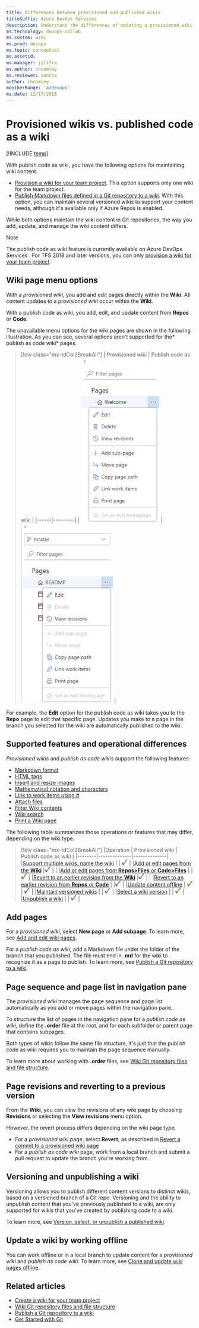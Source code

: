 ```yaml
---
title: Differences between provisioned and published wikis
titleSuffix: Azure DevOps Services
description: Understand the differences of updating a provisioned wiki for a team project versus files you publish from a Git repository in Azure DevOps 
ms.technology: devops-collab
ms.custom: wiki
ms.prod: devops
ms.topic: conceptual
ms.assetid:
ms.manager: jillfra
ms.author: chcomley
ms.reviewer: sancha
author: chcomley
monikerRange: 'azdevops'
ms.date: 12/17/2018  
---
```


# Provisioned wikis vs. published code as a wiki

[!INCLUDE [temp](../../_shared/version-vsts-tfs-2018.md)]

<!--- Supports https://go.microsoft.com/fwlink/?linkid=866310 -->

With publish code as wiki, you have the following options for maintaining wiki content.

- [Provision a wiki for your team project](wiki-create-repo.md). This option supports only one wiki for the team project.
- [Publish Markdown files defined in a Git repository to a wiki](publish-repo-to-wiki.md). With this option, you can maintain several versioned wikis to support your content needs, although it's available only if Azure Repos is enabled.

While both options maintain the wiki content in Git repositories, the way you add, update, and manage the wiki content differs.

> [!NOTE]  
> The publish code as wiki feature is currently available on Azure DevOps Services . For TFS 2018 and later versions, you can only [provision a wiki for your team project](wiki-create-repo.md).  

## Wiki page menu options

With a *provisioned wiki*, you add and edit pages directly within the **Wiki**. All content updates to a *provisioned wiki* occur within the **Wiki**.

With a publish code as wiki, you add, edit, and update content from **Repos** or **Code**.

The unavailable menu options for the wiki pages are shown in the following illustration. As you can see, several options aren't supported for the* publish as code wiki* pages.

> [!div class="mx-tdCol2BreakAll"]
> |    Provisioned wiki    | Publish code as wiki |
> |------|---------|
> | ![Provisioned wiki page menu options](_img/wiki/diff-menu-options-provisioned.png) | ![Publish code page menu options](_img/wiki/diff-menu-options.png) |

For example, the **Edit** option for the publish code as wiki takes you to the **Repo** page to edit that specific page. Updates you make to a page in the branch you selected for the wiki are automatically published to the wiki.  

## Supported features and operational differences

*Provisioned wikis* and *publish as code wikis* support the following features:

- [Markdown format](markdown-guidance.md)
- [HTML tags](markdown-guidance.md#html)
- [Insert and resize images](markdown-guidance.md#images)
- [Mathematical notation and characters](markdown-guidance.md#mathematical-notation)
- [Link to work items using #](markdown-guidance.md#link-work-items)
- [Attach files](markdown-guidance.md#attach)
- [Filter Wiki contents](filter-print-wiki.md)
- [Wiki search](search-wiki.md)  
- [Print a Wiki page](filter-print-wiki.md)

The following table summarizes those operations or features that may differ, depending on the wiki type.  

> [!div class="mx-tdCol2BreakAll"]
> |Operation |    Provisioned wiki    | Publish code as wiki |
> |--------|--------------|--------------|  
> |[Support multiple wikis, name the wiki](publish-repo-to-wiki.md)  |  | ![checkmark](_img/checkmark.png) |
> |[Add or edit pages from the **Wiki**](add-edit-wiki.md) |![checkmark](_img/checkmark.png) |  |
> |[Add or edit pages from **Repos>Files** or **Code>Files**](publish-repo-to-wiki.md) |  |![checkmark](_img/checkmark.png)  |
> |[Revert to an earlier revision from the **Wiki**](wiki-view-history.md#revert-provision) |![checkmark](_img/checkmark.png) |  |
> |[Revert to an earlier revision from **Repos** or **Code**](wiki-view-history.md#revert-publish) |  |![checkmark](_img/checkmark.png)  |
> |[Update content offline](wiki-update-offline.md) | ![checkmark](_img/checkmark.png) | ![checkmark](_img/checkmark.png) |
> |[Maintain versioned wikis](#versioning) |  | ![checkmark](_img/checkmark.png) |
> |[Select a wiki version](wiki-select-unpublish-versions.md) |  | ![checkmark](_img/checkmark.png) |
> |[Unpublish a wiki](wiki-select-unpublish-versions.md) |  | ![checkmark](_img/checkmark.png) |

<a id="add-pages"></a>

## Add pages

For a *provisioned wiki*, select **New page** or **Add subpage**. To learn more, see [Add and edit wiki pages](add-edit-wiki.md#add-page).

For a *publish code as wiki*, add a Markdown file under the folder of the branch that you published. The file must end in **.md** for the wiki to recognize it as a page to publish. To learn more, see [Publish a Git repository to a wiki](publish-repo-to-wiki.md).

<a id="toc"></a>

## Page sequence and page list in navigation pane

The *provisioned wiki* manages the page sequence and page list automatically as you add or move pages within the navigation pane.

To structure the list of pages in the navigation pane for a *publish code as wiki*, define the **.order** file at the root, and for each subfolder or parent page that contains subpages.

Both types of wikis follow the same file structure, it's just that the publish code as wiki requires you to maintain the page sequence manually.

To learn more about working with **.order** files, see  [Wiki Git repository files and file structure](wiki-file-structure.md#order-file).

<a id="revisions"></a>

## Page revisions and reverting to a previous version

From the **Wiki**, you can view the revisions of any wiki page by choosing **Revisions** or selecting the **View revisions** menu option.

However, the revert process differs depending on the wiki page type.  

- For a *provisioned wiki* page, select **Revert**, as described in [Revert a commit to a provisioned wiki page](wiki-view-history.md#revert-provision)
- For a *publish as code wiki* page, work from a local branch and submit a pull request to update the branch you're working from.

<a id="versioning"></a>

## Versioning and unpublishing a wiki

Versioning allows you to publish different content versions to distinct wikis, based on a versioned branch of a Git repo. Versioning and the ability to unpublish content that you've previously published to a wiki, are only supported for wikis that you've created by publishing code to a wiki.

To learn more, see [Version, select, or unpublish a published wiki](wiki-select-unpublish-versions.md).

## Update a wiki by working offline

You can work offline or in a local branch to update content for a  *provisioned wiki* and *publish as code wiki*. To learn more, see [Clone and update wiki pages offline](wiki-update-offline.md).

## Related articles

- [Create a wiki for your team project](./wiki-create-repo.md)
- [Wiki Git repository files and file structure](wiki-file-structure.md)
- [Publish a Git repository to a wiki](publish-repo-to-wiki.md)
- [Get Started with Git](../../repos/git/gitquickstart.md)
